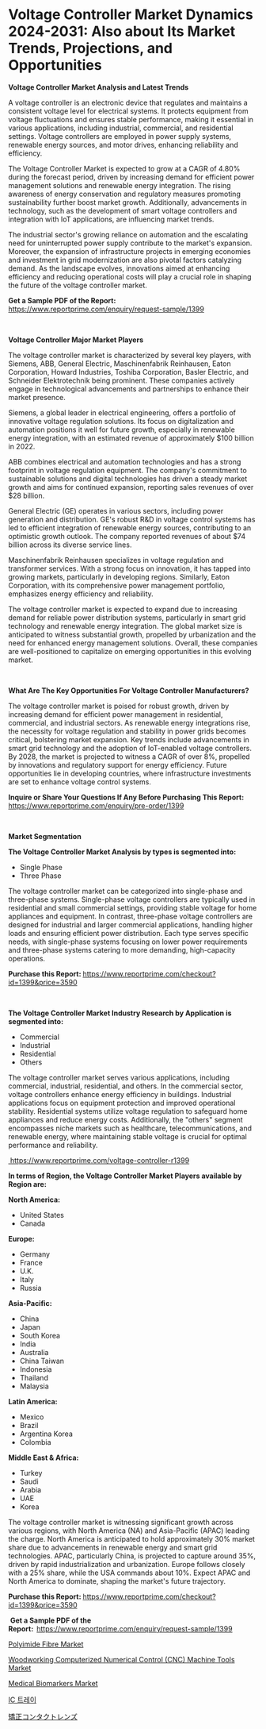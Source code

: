 <p><h1>Voltage Controller Market Dynamics 2024-2031: Also about Its Market Trends, Projections, and Opportunities</h1></p><p><strong>Voltage Controller Market Analysis and Latest Trends</strong></p>
<p><p>A voltage controller is an electronic device that regulates and maintains a consistent voltage level for electrical systems. It protects equipment from voltage fluctuations and ensures stable performance, making it essential in various applications, including industrial, commercial, and residential settings. Voltage controllers are employed in power supply systems, renewable energy sources, and motor drives, enhancing reliability and efficiency.</p><p>The Voltage Controller Market is expected to grow at a CAGR of 4.80% during the forecast period, driven by increasing demand for efficient power management solutions and renewable energy integration. The rising awareness of energy conservation and regulatory measures promoting sustainability further boost market growth. Additionally, advancements in technology, such as the development of smart voltage controllers and integration with IoT applications, are influencing market trends. </p><p>The industrial sector's growing reliance on automation and the escalating need for uninterrupted power supply contribute to the market's expansion. Moreover, the expansion of infrastructure projects in emerging economies and investment in grid modernization are also pivotal factors catalyzing demand. As the landscape evolves, innovations aimed at enhancing efficiency and reducing operational costs will play a crucial role in shaping the future of the voltage controller market.</p></p>
<p><strong>Get a Sample PDF of the Report:&nbsp;</strong> <a href="https://www.reportprime.com/enquiry/request-sample/1399">https://www.reportprime.com/enquiry/request-sample/1399</a></p>
<p>&nbsp;</p>
<p><strong>Voltage Controller Major Market Players</strong></p>
<p><p>The voltage controller market is characterized by several key players, with Siemens, ABB, General Electric, Maschinenfabrik Reinhausen, Eaton Corporation, Howard Industries, Toshiba Corporation, Basler Electric, and Schneider Elektrotechnik being prominent. These companies actively engage in technological advancements and partnerships to enhance their market presence.</p><p>Siemens, a global leader in electrical engineering, offers a portfolio of innovative voltage regulation solutions. Its focus on digitalization and automation positions it well for future growth, especially in renewable energy integration, with an estimated revenue of approximately $100 billion in 2022.</p><p>ABB combines electrical and automation technologies and has a strong footprint in voltage regulation equipment. The company's commitment to sustainable solutions and digital technologies has driven a steady market growth and aims for continued expansion, reporting sales revenues of over $28 billion.</p><p>General Electric (GE) operates in various sectors, including power generation and distribution. GE's robust R&D in voltage control systems has led to efficient integration of renewable energy sources, contributing to an optimistic growth outlook. The company reported revenues of about $74 billion across its diverse service lines.</p><p>Maschinenfabrik Reinhausen specializes in voltage regulation and transformer services. With a strong focus on innovation, it has tapped into growing markets, particularly in developing regions. Similarly, Eaton Corporation, with its comprehensive power management portfolio, emphasizes energy efficiency and reliability. </p><p>The voltage controller market is expected to expand due to increasing demand for reliable power distribution systems, particularly in smart grid technology and renewable energy integration. The global market size is anticipated to witness substantial growth, propelled by urbanization and the need for enhanced energy management solutions. Overall, these companies are well-positioned to capitalize on emerging opportunities in this evolving market.</p></p>
<p>&nbsp;</p>
<p><strong>What Are The Key Opportunities For Voltage Controller Manufacturers?</strong></p>
<p><p>The voltage controller market is poised for robust growth, driven by increasing demand for efficient power management in residential, commercial, and industrial sectors. As renewable energy integrations rise, the necessity for voltage regulation and stability in power grids becomes critical, bolstering market expansion. Key trends include advancements in smart grid technology and the adoption of IoT-enabled voltage controllers. By 2028, the market is projected to witness a CAGR of over 8%, propelled by innovations and regulatory support for energy efficiency. Future opportunities lie in developing countries, where infrastructure investments are set to enhance voltage control systems.</p></p>
<p><strong>Inquire or Share Your Questions If Any Before Purchasing This Report:</strong> <a href="https://www.reportprime.com/enquiry/pre-order/1399">https://www.reportprime.com/enquiry/pre-order/1399</a></p>
<p>&nbsp;</p>
<p><strong>Market Segmentation</strong></p>
<p><strong>The Voltage Controller Market Analysis by types is segmented into:</strong></p>
<p><ul><li>Single Phase</li><li>Three Phase</li></ul></p>
<p><p>The voltage controller market can be categorized into single-phase and three-phase systems. Single-phase voltage controllers are typically used in residential and small commercial settings, providing stable voltage for home appliances and equipment. In contrast, three-phase voltage controllers are designed for industrial and larger commercial applications, handling higher loads and ensuring efficient power distribution. Each type serves specific needs, with single-phase systems focusing on lower power requirements and three-phase systems catering to more demanding, high-capacity operations.</p></p>
<p><strong>Purchase this Report:&nbsp;</strong><a href="https://www.reportprime.com/checkout?id=1399&price=3590">https://www.reportprime.com/checkout?id=1399&price=3590</a></p>
<p>&nbsp;</p>
<p><strong>The Voltage Controller Market Industry Research by Application is segmented into:</strong></p>
<p><ul><li>Commercial</li><li>Industrial</li><li>Residential</li><li>Others</li></ul></p>
<p><p>The voltage controller market serves various applications, including commercial, industrial, residential, and others. In the commercial sector, voltage controllers enhance energy efficiency in buildings. Industrial applications focus on equipment protection and improved operational stability. Residential systems utilize voltage regulation to safeguard home appliances and reduce energy costs. Additionally, the "others" segment encompasses niche markets such as healthcare, telecommunications, and renewable energy, where maintaining stable voltage is crucial for optimal performance and reliability.</p></p>
<p><a href="https://www.reportprime.com/voltage-controller-r1399">&nbsp;https://www.reportprime.com/voltage-controller-r1399</a></p>
<p><strong>In terms of Region, the Voltage Controller Market Players available by Region are:</strong></p>
<p>
    <p> <strong> North America: </strong>
        <ul>
            <li>United States</li>
            <li>Canada</li>
        </ul>
        </p> 
    <p> <strong> Europe: </strong>
        <ul>
            <li>Germany</li>
            <li>France</li>
            <li>U.K.</li>
            <li>Italy</li>
            <li>Russia</li>
        </ul>
        </p> 
    <p> <strong> Asia-Pacific: </strong>
        <ul>
            <li>China</li>
            <li>Japan</li>
            <li>South Korea</li>
            <li>India</li>
            <li>Australia</li>
            <li>China Taiwan</li>
            <li>Indonesia</li>
            <li>Thailand</li>
            <li>Malaysia</li>
        </ul>
        </p> 
    <p> <strong> Latin America: </strong>
        <ul>
            <li>Mexico</li>
            <li>Brazil</li>
            <li>Argentina Korea</li>
            <li>Colombia</li>
        </ul>
        </p> 
    <p> <strong> Middle East & Africa: </strong>
        <ul>
            <li>Turkey</li>
            <li>Saudi</li>
            <li>Arabia</li>
            <li>UAE</li>
            <li>Korea</li>
        </ul>
    </p>
    </p>
<p><p>The voltage controller market is witnessing significant growth across various regions, with North America (NA) and Asia-Pacific (APAC) leading the charge. North America is anticipated to hold approximately 30% market share due to advancements in renewable energy and smart grid technologies. APAC, particularly China, is projected to capture around 35%, driven by rapid industrialization and urbanization. Europe follows closely with a 25% share, while the USA commands about 10%. Expect APAC and North America to dominate, shaping the market's future trajectory.</p></p>
<p><strong>Purchase this Report: </strong><a href="https://www.reportprime.com/checkout?id=1399&price=3590">https://www.reportprime.com/checkout?id=1399&price=3590</a></p>
<p>&nbsp;<strong>Get a Sample PDF of the Report:&nbsp;&nbsp;</strong><a href="https://www.reportprime.com/enquiry/request-sample/1399">https://www.reportprime.com/enquiry/request-sample/1399</a></p>
<p><strong></strong></p>
<p><p><a href="https://www.linkedin.com/pulse/global-polyimide-fibre-market-size-trends-analysis-regional-outlook-lnlcf?trackingId=SkW2XAVuTJKftX1X01wVKw%3D%3D">Polyimide Fibre Market</a></p><p><a href="https://issuu.com/reportprime-2/docs/woodworking-computerized-numerical-_f346e105d7683a">Woodworking Computerized Numerical Control (CNC) Machine Tools Market</a></p><p><a href="https://medium.com/@ruhinayunsa/medical-biomarkers-industry-forecast-market-shifts-and-strategic-imperatives-2024-2031-46908ccdd675">Medical Biomarkers Market</a></p><p><a href="https://medium.com/@christorpherpfannerstill5436/ic-%ED%8A%B8%EB%A0%88%EC%9D%B4-%EC%8B%9C%EC%9E%A5%EC%9D%98-%EC%84%B1%EC%9E%A5-%EB%8F%99%EB%A0%A5%EC%9D%80-%EB%AC%B4%EC%97%87%EC%9D%B8%EA%B0%80%EC%9A%94-%EC%8B%9C%EC%9E%A5-%EC%A0%9C%ED%92%88-%EC%95%A0%ED%94%8C%EB%A6%AC%EC%BC%80%EC%9D%B4%EC%85%98-%EB%B0%8F-%EC%A7%80%EC%97%AD%EC%97%90-%EB%8C%80%ED%95%9C-%EC%A2%85%ED%95%A9-%EC%97%B0%EA%B5%AC-2024-2031-db6c310aa3af">IC 트레이</a></p><p><a href="https://medium.com/@vidarogahn/%E6%88%90%E9%95%B7%E3%81%AE%E5%8F%AF%E8%83%BD%E6%80%A7%E3%82%92%E5%BC%95%E3%81%8D%E5%87%BA%E3%81%99-2024%E5%B9%B4%E3%81%8B%E3%82%892031%E5%B9%B4%E3%81%BE%E3%81%A7%E3%81%AE%E4%BA%88%E6%B8%AC%E3%81%AB%E5%9F%BA%E3%81%A5%E3%81%8F%E7%9F%AF%E6%AD%A3%E7%94%A8%E3%82%B3%E3%83%B3%E3%82%BF%E3%82%AF%E3%83%88%E3%83%AC%E3%83%B3%E3%82%BA%E5%B8%82%E5%A0%B4%E3%81%AE%E6%88%A6%E7%95%A5%E7%9A%84%E5%88%86%E6%9E%90-42e94e6902c4">矯正コンタクトレンズ</a></p></p>